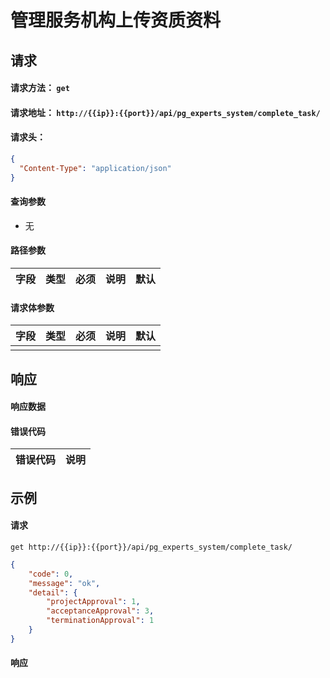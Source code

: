 # 管理服务机构上传资质资料

## 请求

#### 请求方法： `get`

#### 请求地址： `http://{{ip}}:{{port}}/api/pg_experts_system/complete_task/`

#### 请求头：

```json
{
  "Content-Type": "application/json"
}
```

#### 查询参数

* 无

#### 路径参数

| 字段               | 类型   | 必须 | 说明                           | 默认 |
| ------------------ | ------ | ---- | ------------------------------ | ---- |


#### 请求体参数

| 字段               | 类型   | 必须 | 说明                           | 默认 |
| ------------------ | ------ | ---- | ------------------------------ | ---- |
                  |      |




## 响应

#### 响应数据

#### 错误代码

| 错误代码 | 说明             |
| -------- | ---------------- |


## 示例

#### 请求

`get http://{{ip}}:{{port}}/api/pg_experts_system/complete_task/`
```json
{
	"code": 0,
	"message": "ok",
	"detail": {
		"projectApproval": 1,
		"acceptanceApproval": 3,
		"terminationApproval": 1
	}
}
```

#### 响应

```json

```

